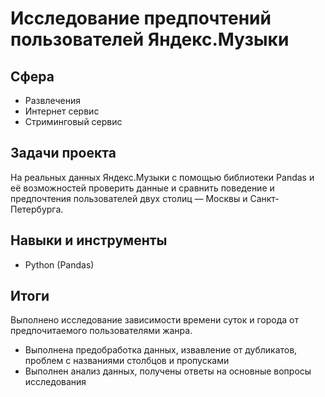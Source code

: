 # Исследование предпочтений пользователей Яндекс.Музыки

## Сфера

- Развлечения
- Интернет сервис
- Стриминговый сервис

## Задачи проекта

На реальных данных Яндекс.Музыки c помощью библиотеки Pandas и её возможностей проверить данные и сравнить поведение и предпочтения пользователей двух столиц — Москвы и Санкт-Петербурга.

## Навыки и инструменты

- Python (Pandas)

## Итоги

Выполнено исследование зависимости времени суток и города от предпочитаемого пользователями жанра.

- Выполнена предобработка данных, извавление от дубликатов, проблем с названиями столбцов и пропусками
- Выполнен анализ данных, получены ответы на основные вопросы исследования
